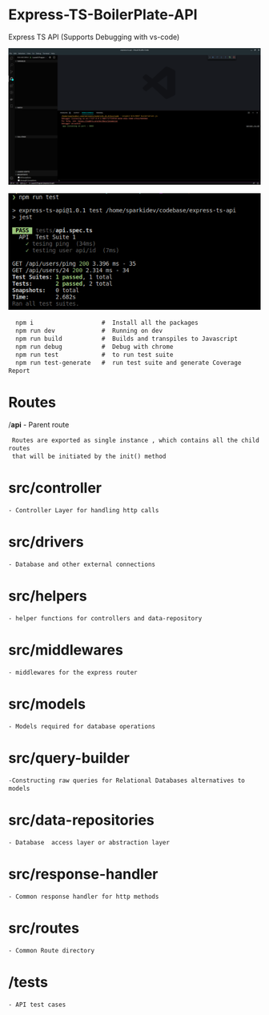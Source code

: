 # Express-TS-BoilerPlate-API


Express TS API (Supports Debugging with vs-code)

![alt text](https://raw.githubusercontent.com/sharukhsharu/express-ts-api/v1/images/debug.png)


![alt text](https://raw.githubusercontent.com/sharukhsharu/express-ts-api/v1/images/tests.png)




      
      npm i                   #  Install all the packages 
      npm run dev             #  Running on dev 
      npm run build           #  Builds and transpiles to Javascript 
      npm run debug           #  Debug with chrome 
      npm run test            #  to run test suite 
      npm run test-generate   #  run test suite and generate Coverage Report 



 
  # Routes
  /**api**   - Parent route


     Routes are exported as single instance , which contains all the child routes 
     that will be initiated by the init() method  
           
   # src/controller

    - Controller Layer for handling http calls


   # src/drivers

    - Database and other external connections


   # src/helpers

    - helper functions for controllers and data-repository

   # src/middlewares

    - middlewares for the express router


   # src/models

    - Models required for database operations


   # src/query-builder

    -Constructing raw queries for Relational Databases alternatives to models 

   # src/data-repositories

    - Database  access layer or abstraction layer

   # src/response-handler

    - Common response handler for http methods

   # src/routes

    - Common Route directory  


   # /tests

    - API test cases  

